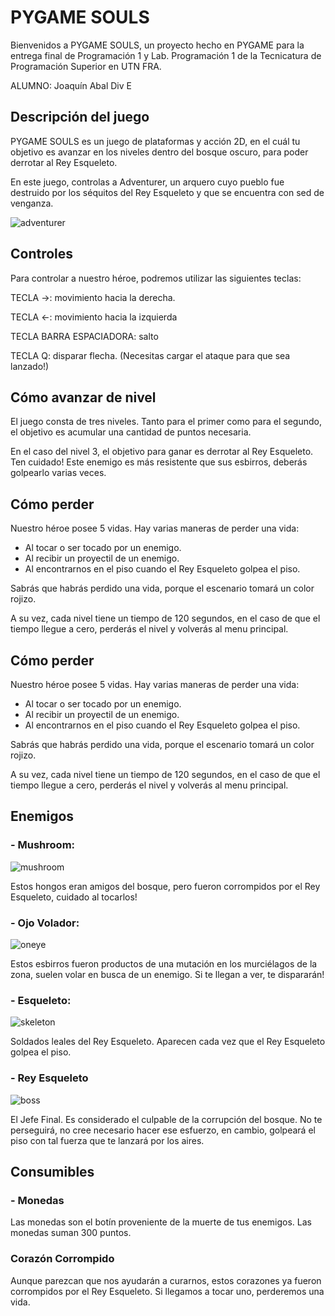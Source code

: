 # PYGAME SOULS

Bienvenidos a PYGAME SOULS, un proyecto hecho en PYGAME para la entrega final de Programación 1 y Lab. Programación 1 de la Tecnicatura de Programación Superior en UTN FRA.

ALUMNO:
Joaquín Abal
Div E

## Descripción del juego

PYGAME SOULS es un juego de plataformas y acción 2D, en el cuál tu objetivo es avanzar en los niveles dentro del bosque oscuro, para poder derrotar al Rey Esqueleto.

En este juego, controlas a Adventurer, un arquero cuyo pueblo fue destruido por los séquitos del Rey Esqueleto y que se encuentra con sed de venganza.

![adventurer](https://github.com/joaquinabal/game_py_new/assets/88854241/4a1299d2-d189-4e8b-9ac2-9c032546955d)
## Controles
Para controlar a nuestro héroe, podremos utilizar las siguientes teclas:

TECLA →: movimiento hacia la derecha.

TECLA ←: movimiento hacia la izquierda

TECLA BARRA ESPACIADORA: salto

TECLA Q: disparar flecha. (Necesitas cargar el ataque para que sea lanzado!)
## Cómo avanzar de nivel
El juego consta de tres niveles.
Tanto para el primer como para el segundo, el objetivo es acumular una cantidad de puntos necesaria.

En el caso del nivel 3, el objetivo para ganar es derrotar al Rey Esqueleto. Ten cuidado! Este enemigo es más resistente que sus esbirros, deberás golpearlo varias veces.
## Cómo perder
Nuestro héroe posee 5 vidas. Hay varias maneras de perder una vida:

- Al tocar o ser tocado por un enemigo.
- Al recibir un proyectil de un enemigo.
- Al encontrarnos en el piso cuando el Rey Esqueleto golpea el piso.

Sabrás que habrás perdido una vida, porque el escenario tomará un color rojizo.

A su vez, cada nivel tiene un tiempo de 120 segundos, en el caso de que el tiempo llegue a cero, perderás el nivel y volverás al menu principal.
## Cómo perder
Nuestro héroe posee 5 vidas. Hay varias maneras de perder una vida:

- Al tocar o ser tocado por un enemigo.
- Al recibir un proyectil de un enemigo.
- Al encontrarnos en el piso cuando el Rey Esqueleto golpea el piso.

Sabrás que habrás perdido una vida, porque el escenario tomará un color rojizo.

A su vez, cada nivel tiene un tiempo de 120 segundos, en el caso de que el tiempo llegue a cero, perderás el nivel y volverás al menu principal.
## Enemigos

### - Mushroom:
![mushroom](https://github.com/joaquinabal/game_py_new/assets/88854241/fc5db7f7-f0db-4045-a318-d2a298f31326)

Estos hongos eran amigos del bosque, pero fueron corrompidos por el Rey Esqueleto, cuidado al tocarlos!

### - Ojo Volador:
![oneye](https://github.com/joaquinabal/game_py_new/assets/88854241/c862f782-a7fd-4e96-b9a6-d1032c1c2467)

Estos esbirros fueron productos de una mutación en los murciélagos de la zona, suelen volar en busca de un enemigo. Si te llegan a ver, te dispararán!

### - Esqueleto:
![skeleton](https://github.com/joaquinabal/game_py_new/assets/88854241/ad4a2341-1ea8-46b1-b51d-6673e86e8f9c)

Soldados leales del Rey Esqueleto. Aparecen cada vez que el Rey Esqueleto golpea el piso.

### - Rey Esqueleto
![boss](https://github.com/joaquinabal/game_py_new/assets/88854241/29401a77-cd2b-4192-8df6-a634e5132f68)

El Jefe Final. Es considerado el culpable de la corrupción del bosque. No te perseguirá, no cree necesario hacer ese esfuerzo, en cambio, golpeará el piso con tal fuerza que te lanzará por los aires. 
## Consumibles
### - Monedas
Las monedas son el botín proveniente de la muerte de tus enemigos. Las monedas suman 300 puntos.

### Corazón Corrompido
Aunque parezcan que nos ayudarán a curarnos, estos corazones ya fueron corrompidos por el Rey Esqueleto. Si llegamos a tocar uno, perderemos una vida.


